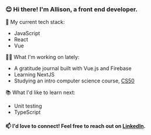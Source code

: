 ### 😊 Hi there! I'm Allison, a front end developer.

💖 My current tech stack:
- JavaScript
- React
- Vue

👩‍💻 What I'm working on lately:
- A gratitude journal built with Vue.js and Firebase
- Learning NextJS
- Studying an intro computer science course, [CS50](https://cs50.harvard.edu/x/2022/ "CS50")

📚 What I'd like to learn next:
- Unit testing
- TypeScript

#### 📫 I'd love to connect! Feel free to reach out on [LinkedIn](https://www.linkedin.com/in/allisonvilla/ "Link to my LinkedIn profile"). 

